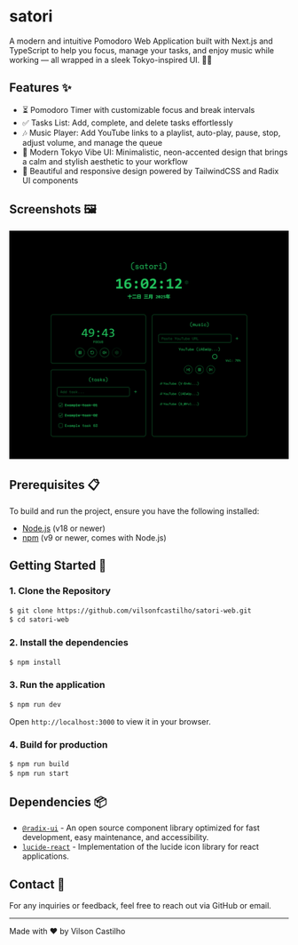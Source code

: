 # satori

A modern and intuitive Pomodoro Web Application built with Next.js and TypeScript to help you focus, manage your tasks, and enjoy music while working — all wrapped in a sleek Tokyo-inspired UI. 🌆🈸

## Features ✨

- ⏳ Pomodoro Timer with customizable focus and break intervals
- ✅ Tasks List: Add, complete, and delete tasks effortlessly
- 🎶 Music Player: Add YouTube links to a playlist, auto-play, pause, stop, adjust volume, and manage the queue
- 🌆 Modern Tokyo Vibe UI: Minimalistic, neon-accented design that brings a calm and stylish aesthetic to your workflow
- 🎨 Beautiful and responsive design powered by TailwindCSS and Radix UI components

## Screenshots 🖼️

![Screenshot of the satori website](assets/screenshots/satori.png)

## Prerequisites 📋

To build and run the project, ensure you have the following installed:

- [Node.js](https://nodejs.org/en) (v18 or newer)
- [npm](https://www.npmjs.com/) (v9 or newer, comes with Node.js)

## Getting Started 🚀

### 1. Clone the Repository

```bash
$ git clone https://github.com/vilsonfcastilho/satori-web.git
$ cd satori-web
```

### 2. Install the dependencies

```bash
$ npm install
```

### 3. Run the application

```bash
$ npm run dev
```

Open `http://localhost:3000` to view it in your browser.

### 4. Build for production

```bash
$ npm run build
$ npm run start
```

## Dependencies 📦

- [`@radix-ui`](https://www.radix-ui.com/) - An open source component library optimized for fast development, easy maintenance, and accessibility.
- [`lucide-react`](https://lucide.dev/guide/packages/lucide-react) - Implementation of the lucide icon library for react applications.

## Contact 📧

For any inquiries or feedback, feel free to reach out via GitHub or email.

---

Made with ♥ by Vilson Castilho
